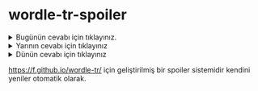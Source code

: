# wordle-tr-spoiler

<details>
  <summary>Bugünün cevabı için tıklayınız.</summary>
  <br>
    <b> ilkel </b>
</details>

<details>
  <summary>Yarının cevabı için tıklayınız</summary>
  <br>
   <b> punto </b>
</details>

<details>
  <summary>Dünün cevabı için tıklayınız </summary>
  <br>
  <b> garaj </b>
</details>

https://f.github.io/wordle-tr/ için geliştirilmiş bir spoiler sistemidir kendini yeniler otomatik olarak.

